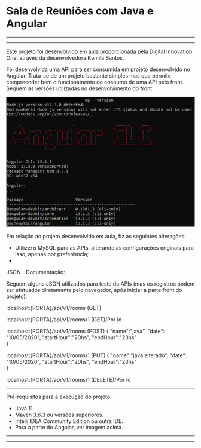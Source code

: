 <h1> Sala de Reuniões com Java e Angular </h1>

<hr>
<hr>

Este projeto foi desenvolvido em aula proporcionada pela Digital Innovation One, através da desenvolvedora
Kamila Santos.

Foi desenvolvida uma API para ser consumida em projeto desenvolvido no Angular.
Trata-se de um projeto bastante simples mas que permite compreender  bem o funcionamento do cosnumo de uma API pelo front.
Seguem as versões utilizadas no desenvolvimento do front:

![Screenshot](requisitos.jpg)

Em relação ao projeto desenvolvido em aula, fiz as seguintes alterações:

- Utilizei o MySQL para as APIs, alterando as configurações originais para isso, apenas por preferêmcia;
- 

JSON - Documentação:

Seguem alguns JSON utilizados para teste da APIs (mas os registros podem ser efetuados diretamente pelo navegador, após iniciar a parte front do projeto):

localhost:{PORTA}/api/v1/rooms (GET)

localhost:{PORTA}/api/v1/rooms/1 (GET)/Por Id

localhost:{PORTA}/api/v1/rooms (POST)
{
"name":"java",
"date": "10/05/2020",
"startHour":"20hs",
"endHour":"23hs"   
}

localhost:{PORTA}/api/v1/rooms/1 (PUT)
{
"name":"java alterado",
"date": "10/05/2020",
"startHour":"20hs",
"endHour":"23hs"   
}

localhost:{PORTA}/api/v1/rooms/1 (DELETE)/Por Id

<hr>

Pré-requisitos para a execução do projeto:

- Java 11.
- Maven 3.6.3 ou versões superiores.
- Intellj IDEA Community Edition ou outra IDE.
- Para a parte do Angular, ver imagem acima.

<hr>
<hr>